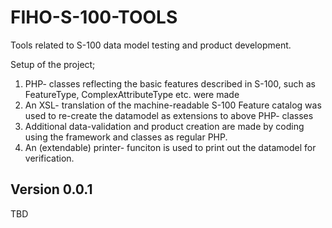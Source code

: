 # FIHO-S-100-TOOLS
Tools related to S-100 data model testing and product development.

Setup of the project;
1. PHP- classes reflecting the basic features described in S-100, such as FeatureType, ComplexAttributeType etc. were made
2. An XSL- translation of the machine-readable S-100 Feature catalog was used to re-create the datamodel as extensions to above PHP- classes
3. Additional data-validation and product creation are made by coding using the framework and classes as regular PHP.
4. An (extendable) printer- funciton is used to print out the datamodel for verification.

## Version 0.0.1
TBD
